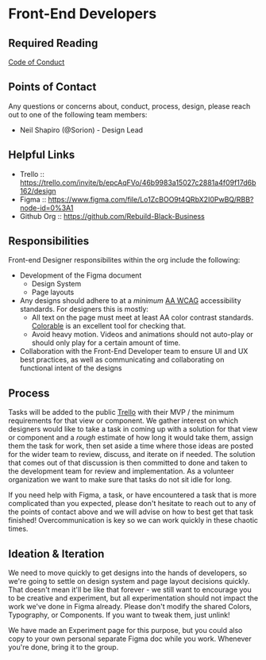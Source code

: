 # Front-End Developers

## Required Reading
[Code of Conduct](../Code_Of_Conduct.md)

## Points of Contact
Any questions or concerns about, conduct, process, design, please reach out to one of the following team members:

- Neil Shapiro (@Sorion) - Design Lead

## Helpful Links
- Trello :: https://trello.com/invite/b/epcAqFVo/46b9983a15027c2881a4f09f17d6b162/design
- Figma :: https://www.figma.com/file/Lo1ZcBOO9t4QRbX2I0PwBQ/RBB?node-id=0%3A1
- Github Org :: https://github.com/Rebuild-Black-Business

## Responsibilities
Front-end Designer responsibilites within the org include the following:

- Development of the Figma document
  - Design System
  - Page layouts
- Any designs should adhere to at a _minimum_ [AA WCAG](https://www.w3.org/WAI/WCAG21/quickref/?currentsidebar=%23col_customize&levels=aaa) accessibility standards. For designers this is mostly:
  - All text on the page must meet at least AA color contrast standards. [Colorable](https://colorable.jxnblk.com/) is an excellent tool for checking that.
  - Avoid heavy motion. Videos and animations should not auto-play or should only play for a certain amount of time.
- Collaboration with the Front-End Developer team to ensure UI and UX best practices, as well as communicating and collaborating on functional intent of the designs

## Process

Tasks will be added to the public [Trello](https://trello.com/invite/b/epcAqFVo/46b9983a15027c2881a4f09f17d6b162/design) with their MVP / the minimum requirements for that view or component. We gather interest on which designers would like to take a task in coming up with a solution for that view or component and a _rough_ estimate of how long it would take them, assign them the task for work, then set aside a time where those ideas are posted for the wider team to review, discuss, and iterate on if needed. The solution that comes out of that discussion is then committed to done and taken to the development team for review and implementation. As a volunteer organization we want to make sure that tasks do not sit idle for long.

If you need help with Figma, a task, or have encountered a task that is more complicated than you expected, please don't hesitate to reach out to any of the points of contact above and we will advise on how to best get that task finished! Overcommunication is key so we can work quickly in these chaotic times.

## Ideation & Iteration

We need to move quickly to get designs into the hands of developers, so we're going to settle on design system and page layout decisions quickly. That doesn't mean it'll be like that forever - we still want to encourage you to be creative and experiment, but all experimentation should not impact the work we've done in Figma already. Please don't modify the shared Colors, Typography, or Components. If you want to tweak them, just unlink!

We have made an Experiment page for this purpose, but you could also copy to your own personal separate Figma doc while you work. Whenever you're done, bring it to the group.